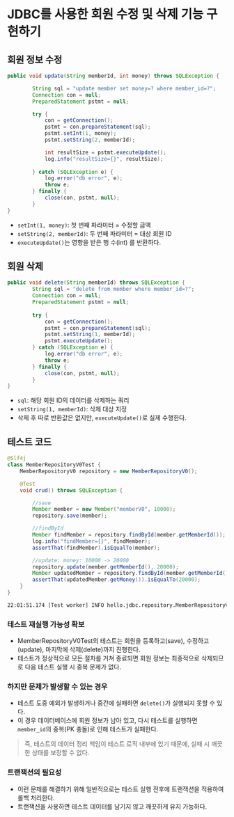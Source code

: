 # JDBC를 사용한 회원 수정 및 삭제 기능 구현하기

## 회원 정보 수정

```java
public void update(String memberId, int money) throws SQLException {

		String sql = "update member set money=? where member_id=?";
		Connection con = null;
		PreparedStatement pstmt = null;

		try {
			con = getConnection();
			pstmt = con.prepareStatement(sql);
			pstmt.setInt(1, money);
			pstmt.setString(2, memberId);

			int resultSize = pstmt.executeUpdate();
			log.info("resultSize={}", resultSize);
			
		} catch (SQLException e) {
			log.error("db error", e);
			throw e;
		} finally {
			close(con, pstmt, null);
		}
}

```

- `setInt(1, money)`: 첫 번째 파라미터 = 수정할 금액
- `setString(2, memberId)`: 두 번째 파라미터 = 대상 회원 ID
- `executeUpdate()`는 영향을 받은 행 수(int) 를 반환하다.

## 회원 삭제

```java
public void delete(String memberId) throws SQLException {
		String sql = "delete from member where member_id=?";
		Connection con = null;
		PreparedStatement pstmt = null;
		
		try {
			con = getConnection();
			pstmt = con.prepareStatement(sql);
			pstmt.setString(1, memberId);
			pstmt.executeUpdate();
		} catch (SQLException e) {
			log.error("db error", e);
			throw e;
		} finally {
			close(con, pstmt, null);
		}
}
```

- `sql`: 해당 회원 ID의 데이터를 삭제하는 쿼리
- `setString(1, memberId)`: 삭제 대상 지정
- 삭제 후 따로 반환값은 없지만, `executeUpdate()`로 실제 수행한다.

## 테스트 코드

```java
@Slf4j
class MemberRepositoryV0Test {
	MemberRepositoryV0 repository = new MemberRepositoryV0();

	@Test
	void crud() throws SQLException {

		//save
		Member member = new Member("memberV0", 10000);
		repository.save(member);

		//findById
		Member findMember = repository.findById(member.getMemberId());
		log.info("findMember={}", findMember);
		assertThat(findMember).isEqualTo(member);

		//update: money: 10000 -> 20000
		repository.update(member.getMemberId(), 20000);
		Member updatedMember = repository.findById(member.getMemberId());
		assertThat(updatedMember.getMoney()).isEqualTo(20000);
	}
}
```

```bash
22:01:51.174 [Test worker] INFO hello.jdbc.repository.MemberRepositoryV0 -- resultSize=1
```

### 테스트 재실행 가능성 확보

- MemberRepositoryV0Test의 테스트는 회원을 등록하고(save), 수정하고(update), 마지막에 삭제(delete)까지 진행한다.
- 테스트가 정상적으로 모든 절차를 거쳐 종료되면 회원 정보는 최종적으로 삭제되므로 다음 테스트 실행 시 중복 문제가 없다.

### 하지만 문제가 발생할 수 있는 경우

- 테스트 도중 예외가 발생하거나 중간에 실패하면 `delete()`가 실행되지 못할 수 있다.
- 이 경우 데이터베이스에 회원 정보가 남아 있고, 다시 테스트를 실행하면 `member_id`의 중복(PK 충돌)로 인해 테스트가 실패한다.

> 즉, 테스트의 데이터 정리 책임이 테스트 로직 내부에 있기 때문에, 실패 시 깨끗한 상태를 보장할 수 없다.
> 

### 트랜잭션의 필요성

- 이런 문제를 해결하기 위해 일반적으로는 테스트 실행 전후에 트랜잭션을 적용하여 롤백 처리한다.
- 트랜잭션을 사용하면 테스트 데이터를 남기지 않고 깨끗하게 유지 가능하다.
